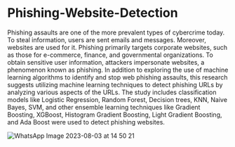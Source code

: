 # Phishing-Website-Detection

Phishing assaults are one of the more prevalent types of cybercrime today. To steal information, users are sent emails and messages. Moreover, websites are used for it. Phishing primarily targets corporate websites, such as those for e-commerce, finance, and governmental organizations. To obtain sensitive user information, attackers impersonate websites, a phenomenon known as phishing. In addition to exploring the use of machine learning algorithms to identify and stop web phishing assaults, this research suggests utilizing machine learning techniques to detect phishing URLs by analyzing various aspects of the URLs. The study includes classification models like Logistic Regression, Random Forest, Decision trees, KNN, Naive Bayes, SVM, and other ensemble learning techniques like Gradient Boosting, XGBoost, Histogram Gradient Boosting, Light Gradient Boosting, and Ada Boost were used to detect phishing websites.

![WhatsApp Image 2023-08-03 at 14 50 21](https://github.com/Priyanka3008/Phishing-Website-Detection/assets/85378322/14794aad-47e8-44f8-a115-e6d58d8fc575)

